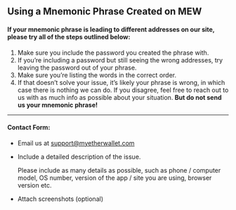 ## Using a Mnemonic Phrase Created on MEW

#### If your mnemonic phrase is leading to different addresses on our site, please try all of the steps outlined below:

1. Make sure you include the password you created the phrase with. 
2. If you’re including a password but still seeing the wrong addresses, try leaving the password out of your phrase.
3. Make sure you’re listing the words in the correct order.
4. If that doesn’t solve your issue, it’s likely your phrase is wrong, in which case there is nothing we can do. If you disagree, feel free to reach out to us with as much info as possible about your situation. **But do not send us your mnemonic phrase!**

* * *

#### Contact Form:

- Email us at support@myetherwallet.com

- <p>Include a detailed description of the issue.</p>
  <note>Please include as many details as possible, such as phone / computer model, OS number, version of the app / site you are using, browser version etc.</note>

- Attach screenshots (optional)
